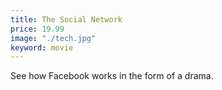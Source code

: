 ```yaml
---
title: The Social Network
price: 19.99
image: "./tech.jpg"
keyword: movie
---
```

See how Facebook works in the form of a drama.